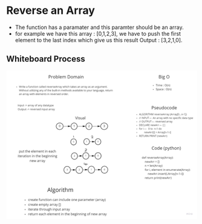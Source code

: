 # Reverse an Array
- The function has a paramater and this paramter should be an array.
- for example we have this array : [0,1,2,3], we have to push the first element to the last index which give us this result Output : [3,2,1,0].


## Whiteboard Process
![WhiteBoard image](array-reverse.jpg)
